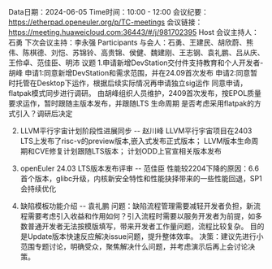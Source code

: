 Data日期：2024-06-05
Time时间：10:00 - 12:00
会议纪要：https://etherpad.openeuler.org/p/TC-meetings
会议链接：https://meeting.huaweicloud.com:36443/#/j/981702395
Host 会议主持人：  石勇
下次会议主持：李永强
Participants 与会人：石勇、王建民、胡欣蔚、熊伟、陈棋德、刘恺、苏锦铃、高贵锦、侯健、魏建刚、王志钢、袁礼鹏、吕从庆、王伶卓、范佳臣、明沛
议题
1.申请新增DevStation交付件支持教育和个人开发者-胡峰
申请1:同意新增DevStation和需求范围，并在24.09首次发布 
申请2:同意暂时托管在Desktop下运作，根据后续实际情况再申请独立sig运作
同意申请，flatpak模式同步进行调研。
由胡峰组织人员维护，2409首次发布，按EPOL质量要求运作，暂时跟随主版本发布，并跟随LTS 生命周期
是否考虑采用flatpak的方式引入？调研后决定

2. LLVM平行宇宙计划阶段性进展同步 -- 赵川峰
LLVM平行宇宙项目在2403 LTS上发布了risc-v的preview版本,嵌入式发布正式版本；
LLVM版本生命周期和CVE修复计划跟随LTS版本；
计划ODD上官宣相关版本发布

3. openEuler 24.03 LTS版本发布评审 -- 范佳臣
性能较2204下降的原因：6.6首个版本，glibc升级，内核新安全特性和性能抉择带来的一些性能回退，SP1会持续优化

4. 缺陷模板功能介绍 -- 袁礼鹏
问题：缺陷流程管理需要减轻开发者负担，新流程需要考虑引入收益和作用如何？引入流程时需要以服务开发者为前提，如多数普通开发者无法按模版填写，带来开发者工作量问题，流程比较复杂。
目的是Update版本快速反应解决issue问题，提升整体效率。
决策：建议先进行小范围专题讨论，明确受众，聚焦解决什么问题，并考虑演示后再上会讨论决策。


